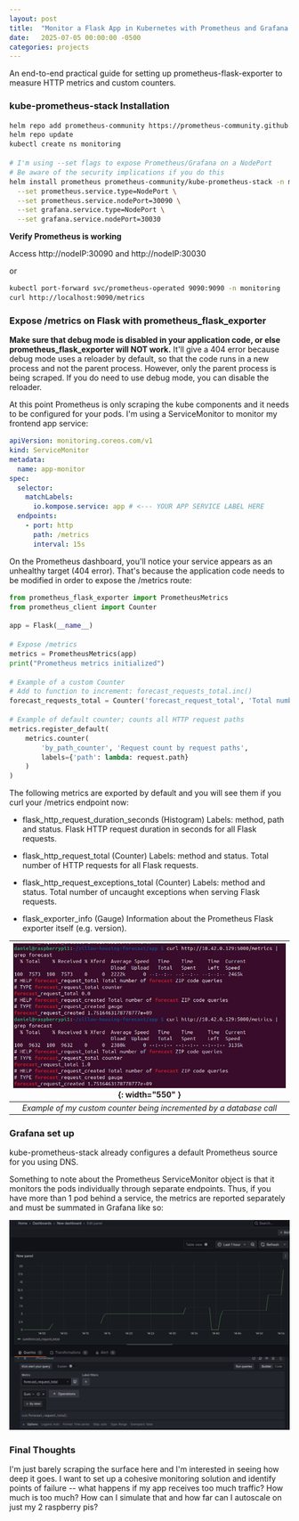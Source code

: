 ```yaml
---
layout: post
title:  "Monitor a Flask App in Kubernetes with Prometheus and Grafana (Step-by-Step Guide)"
date:   2025-07-05 00:00:00 -0500
categories: projects
---
```

An end-to-end practical guide for setting up prometheus-flask-exporter to measure HTTP metrics and custom counters.<!--break-->

### **kube-prometheus-stack Installation**

```bash
helm repo add prometheus-community https://prometheus-community.github.io/helm-charts
helm repo update
kubectl create ns monitoring

# I'm using --set flags to expose Prometheus/Grafana on a NodePort
# Be aware of the security implications if you do this
helm install prometheus prometheus-community/kube-prometheus-stack -n monitoring \
  --set prometheus.service.type=NodePort \
  --set prometheus.service.nodePort=30090 \
  --set grafana.service.type=NodePort \
  --set grafana.service.nodePort=30030
```

**Verify Prometheus is working**

Access http://nodeIP:30090 and http://nodeIP:30030

or

```bash
kubectl port-forward svc/prometheus-operated 9090:9090 -n monitoring
curl http://localhost:9090/metrics
```

### Expose /metrics on Flask with prometheus_flask_exporter

**Make sure that debug mode is disabled in your application code, or else prometheus_flask_exporter will NOT work.** It'll give a 404 error because debug mode uses a reloader by default, so that the code runs in a new process and not the parent process. However, only the parent process is being scraped. If you do need to use debug mode, you can disable the reloader. 

At this point Prometheus is only scraping the kube components and it needs to be configured for your pods. I'm using a ServiceMonitor to monitor my frontend app service:

```yaml 
apiVersion: monitoring.coreos.com/v1
kind: ServiceMonitor
metadata:
  name: app-monitor
spec:
  selector:
    matchLabels:
      io.kompose.service: app # <--- YOUR APP SERVICE LABEL HERE
  endpoints:
    - port: http
      path: /metrics
      interval: 15s
```

On the Prometheus dashboard, you'll notice your service appears as an unhealthy target (404 error). That's because the application code needs to be modified in order to expose the /metrics route: 

```python
from prometheus_flask_exporter import PrometheusMetrics
from prometheus_client import Counter

app = Flask(__name__)

# Expose /metrics
metrics = PrometheusMetrics(app)
print("Prometheus metrics initialized")

# Example of a custom Counter 
# Add to function to increment: forecast_requests_total.inc()
forecast_requests_total = Counter('forecast_request_total', 'Total number of forecast ZIP code queries')

# Example of default counter; counts all HTTP request paths
metrics.register_default(
    metrics.counter(
        'by_path_counter', 'Request count by request paths',
        labels={'path': lambda: request.path}
    )
)
```

The following metrics are exported by default and you will see them if you curl your /metrics endpoint now:
- flask_http_request_duration_seconds (Histogram) Labels: method, path and status. Flask HTTP request duration in seconds for all Flask requests.

- flask_http_request_total (Counter) Labels: method and status. Total number of HTTP requests for all Flask requests.

- flask_http_request_exceptions_total (Counter) Labels: method and status. Total number of uncaught exceptions when serving Flask requests.

- flask_exporter_info (Gauge) Information about the Prometheus Flask exporter itself (e.g. version).

| ![/assets/promCustomCounter.png](/assets/promCustomCounter.png){: width="550" } |
|:--:| 
| *Example of my custom counter being incremented by a database call* |

### Grafana set up

kube-prometheus-stack already configures a default Prometheus source for you using DNS. 

Something to note about the Prometheus ServiceMonitor object is that it monitors the pods individually through separate endpoints. Thus, if you have more than 1 pod behind a service, the metrics are reported separately and must be summated in Grafana like so: 

![/assets/sumForecastRequestTotal.png](/assets/sumForecastRequestTotal.png)

### Final Thoughts 

I'm just barely scraping the surface here and I'm interested in seeing how deep it goes. I want to set up a cohesive monitoring solution and identify points of failure -- what happens if my app receives too much traffic? How much is too much? How can I simulate that and how far can I autoscale on just my 2 raspberry pis? 